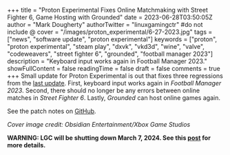 +++
title = "Proton Experimental Fixes Online Matchmaking with Street Fighter 6, Game Hosting with Grounded"
date = 2023-06-28T03:50:05Z
author = "Mark Dougherty"
authorTwitter = "linuxgamingctr" #do not include @
cover = "/images/proton_experimental/6-27-2023.jpg"
tags = ["news", "software update", "proton experimental"]
keywords = ["proton", "proton experimental", "steam play", "dxvk", "vkd3d", "wine", "valve", "codeweavers", "street fighter 6", "grounded", "football manager 2023"]
description = "Keyboard input works again in Football Manager 2023."
showFullContent = false
readingTime = false
draft = false
comments = true
+++
Small update for Proton Experimental is out that fixes three regressions from the [last update](https://linuxgamingcentral.com/posts/proton-experimental-6-24-2023/). First, keyboard input works again in *Football Manager 2023*. Second, there should no longer be any errors between online matches in *Street Fighter 6*. Lastly, *Grounded* can host online games again.

See the patch notes on [GitHub](https://github.com/ValveSoftware/Proton/wiki/Changelog).

*Cover image credit: Obsidian Entertainment/Xbox Game Studios*

**WARNING: LGC will be shutting down March 7, 2024. See this [post](https://linuxgamingcentral.com/posts/the-end-of-lgc/) for more details.**
